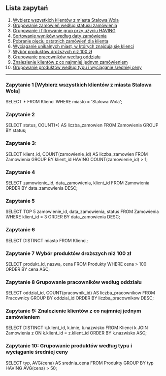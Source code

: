 ## Lista zapytań

1. [Wybierz wszystkich klientów z miasta Stalowa Wola](#zapytanie-1)
2. [Grupowanie zamówień według statusu zamówienia](#zapytanie-2)
3. [Grupowanie i filtrowanie grup przy użyciu HAVING](#zapytanie-3)
4. [Sortowanie wyników według daty zamówienia](#zapytanie-4)
5. [Pobranie pięciu ostatnich zamówień dla klienta](#zapytanie-5)
6. [Wyciąganie unikalnych miast, w których znajdują się klienci](#zapytanie-6)
7. [Wybór produktów droższych niż 100 zł](#zapytanie-7)
8. [Grupowanie pracowników według oddziału](#zapytanie-8)
9. [Znalezienie klientów z co najmniej jednym zamówieniem](#zapytanie-9)
10. [Grupowanie produktów według typu i wyciąganie średniej ceny](#zapytanie-10)

---

### Zapytanie 1  [Wybierz wszystkich klientów z miasta Stalowa Wola]
SELECT * 
FROM Klienci
WHERE miasto = 'Stalowa Wola';

### Zapytanie 2
SELECT status, COUNT(*) AS liczba_zamowien
FROM Zamowienia
GROUP BY status;

### Zapytanie 3: 
SELECT klient_id, COUNT(zamowienie_id) AS liczba_zamowien
FROM Zamowienia
GROUP BY klient_id
HAVING COUNT(zamowienie_id) > 1;

### Zapytanie 4
SELECT zamowienie_id, data_zamowienia, klient_id
FROM Zamowienia
ORDER BY data_zamowienia DESC;

### Zapytanie 5
SELECT TOP 5 zamowienie_id, data_zamowienia, status
FROM Zamowienia
WHERE klient_id = 3
ORDER BY data_zamowienia DESC;

### Zapytanie 6
SELECT DISTINCT miasto
FROM Klienci;

### Zapytanie 7 Wybór produktów droższych niż 100 zł 
SELECT produkt_id, nazwa, cena
FROM Produkty
WHERE cena > 100
ORDER BY cena ASC;

### Zapytanie 8 Grupowanie pracowników według oddziału 
SELECT oddzial_id, COUNT(pracownik_id) AS liczba_pracownikow
FROM Pracownicy
GROUP BY oddzial_id
ORDER BY liczba_pracownikow DESC;

### Zapytanie 9:  Znalezienie klientów z co najmniej jednym zamówieniem 
SELECT DISTINCT k.klient_id, k.imie, k.nazwisko
FROM Klienci k
JOIN Zamowienia z ON k.klient_id = z.klient_id
ORDER BY k.nazwisko ASC;

### Zapytanie 10:  Grupowanie produktów według typu i wyciąganie średniej ceny 
SELECT typ, AVG(cena) AS srednia_cena
FROM Produkty
GROUP BY typ
HAVING AVG(cena) > 50;
